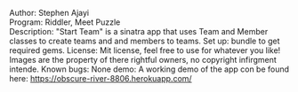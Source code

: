 Author: Stephen Ajayi<br />
Program: Riddler, Meet Puzzle<br />
Description: "Start Team" is a sinatra app that uses Team and Member classes to create teams and and members to teams.
Set up: bundle to get required gems.
License: Mit license, feel free to use for whatever you like! Images are the property of there rightful owners, no copyright infirgment intende. 
Known bugs: None
demo: A working demo of the app con be found here: https://obscure-river-8806.herokuapp.com/